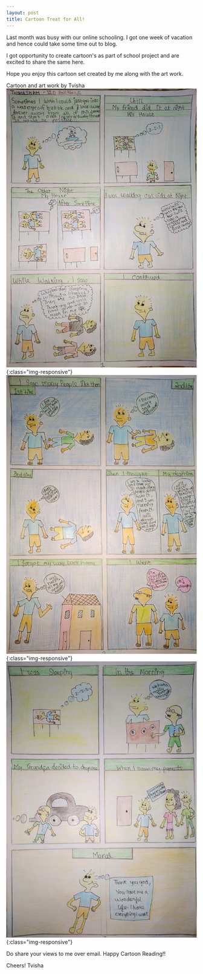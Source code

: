 ```yaml
---
layout: post
title: Cartoon Treat for All!
---
```


Last month was busy with our online schooling. I got one week of vacation and hence could take some time out to blog.

I got opportunity to create cartoon's as part of school project and are excited to share the same here.

Hope you enjoy this cartoon set created by me along with the art work.

Cartoon and art work by Tvisha
![Cartoon and art work by Tvisha (Page1).](/images/CartoonByTvishaShah_1.jpg){:class="img-responsive"}
![Cartoon and art work by Tvisha (Page2).](/images/CartoonByTvishaShah_2.jpg){:class="img-responsive"}
![Cartoon and art work by Tvisha (Page3).](/images/CartoonByTvishaShah_3.jpg){:class="img-responsive"}

Do share your views to me over email. Happy Cartoon Reading!!

Cheers!
Tvisha
